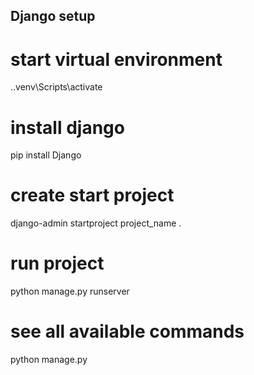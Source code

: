 ## Django setup

# start virtual environment
.\.venv\Scripts\activate

# install django
pip install Django

# create start project
django-admin startproject project_name .

# run project
python manage.py runserver

# see all available commands
python manage.py